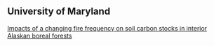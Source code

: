 
## University of Maryland

[Impacts of a changing fire frequency on soil carbon stocks in interior Alaskan boreal forests](https://drum.lib.umd.edu/items/a624253d-9d4d-4112-a421-3bbdf80fc039)